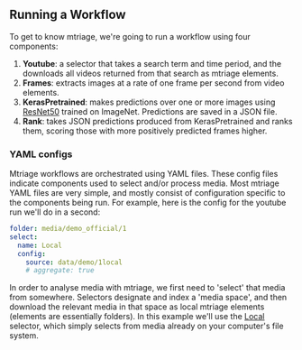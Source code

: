 ## Running a Workflow
To get to know mtriage, we're going to run a workflow using four components:

1. **Youtube**: a selector that takes a search term and time period, and the downloads all videos returned from that search as mtriage elements.
2. **Frames**: extracts images at a rate of one frame per second from video elements. 
3. **KerasPretrained**: makes predictions over one or more images using [ResNet50](https://arxiv.org/abs/1512.03385) trained on ImageNet. Predictions are saved in a JSON file.
4. **Rank**: takes JSON predictions produced from KerasPretrained and ranks them, scoring those with more positively predicted frames higher.

### YAML configs 

Mtriage workflows are orchestrated using YAML files. These config files indicate components used to select and/or process media. Most mtriage YAML files are very simple, and mostly consist of configuration specific to the components being run. For example, here is the config for the youtube run we'll do in a second:

```yaml
folder: media/demo_official/1
select:
  name: Local
  config:
    source: data/demo/1local
    # aggregate: true
```


In order to analyse media with mtriage, we first need to 'select' that media from somewhere. Selectors designate and index a 'media space', and then download the relevant media in that space as local mtriage elements (elements are essentially folders). In this example we'll use the [Local](../src/lib/selectors/Local) selector, which simply selects from media already on your computer's file system.



